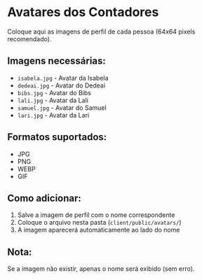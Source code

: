 # Avatares dos Contadores

Coloque aqui as imagens de perfil de cada pessoa (64x64 pixels recomendado).

## Imagens necessárias:

- `isabela.jpg` - Avatar da Isabela
- `dedeai.jpg` - Avatar do Dedeai
- `bibs.jpg` - Avatar do Bibs
- `lali.jpg` - Avatar da Lali
- `samuel.jpg` - Avatar do Samuel
- `lari.jpg` - Avatar da Lari

## Formatos suportados:
- JPG
- PNG
- WEBP
- GIF

## Como adicionar:

1. Salve a imagem de perfil com o nome correspondente
2. Coloque o arquivo nesta pasta (`client/public/avatars/`)
3. A imagem aparecerá automaticamente ao lado do nome

## Nota:

Se a imagem não existir, apenas o nome será exibido (sem erro).

